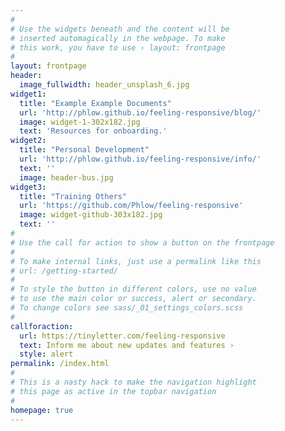 ```yaml
---
#
# Use the widgets beneath and the content will be
# inserted automagically in the webpage. To make
# this work, you have to use › layout: frontpage
#
layout: frontpage
header:
  image_fullwidth: header_unsplash_6.jpg
widget1:
  title: "Example Example Documents"
  url: 'http://phlow.github.io/feeling-responsive/blog/'
  image: widget-1-302x182.jpg
  text: 'Resources for onboarding.'
widget2:
  title: "Personal Development"
  url: 'http://phlow.github.io/feeling-responsive/info/'
  text: ''
  image: header-bus.jpg
widget3:
  title: "Training Others"
  url: 'https://github.com/Phlow/feeling-responsive'
  image: widget-github-303x182.jpg
  text: ''
#
# Use the call for action to show a button on the frontpage
#
# To make internal links, just use a permalink like this
# url: /getting-started/
#
# To style the button in different colors, use no value
# to use the main color or success, alert or secondary.
# To change colors see sass/_01_settings_colors.scss
#
callforaction:
  url: https://tinyletter.com/feeling-responsive
  text: Inform me about new updates and features ›
  style: alert
permalink: /index.html
#
# This is a nasty hack to make the navigation highlight
# this page as active in the topbar navigation
#
homepage: true
---
```

